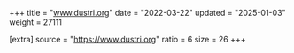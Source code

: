 +++
title = "www.dustri.org"
date = "2022-03-22"
updated = "2025-01-03"
weight = 27111

[extra]
source = "https://www.dustri.org"
ratio = 6
size = 26
+++
